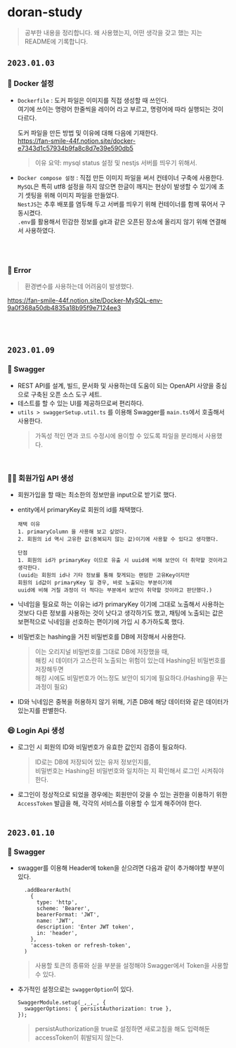 # doran-study

> 공부한 내용을 정리합니다. 왜 사용했는지, 어떤 생각을 갖고 했는 지는 README에 기록합니다.

## `2023.01.03`

### 🐋 Docker 설정

- `Dockerfile`
  : 도커 파일은 이미지를 직접 생성할 때 쓰인다.  
  여기에 쓰이는 명령어 한줄씩을 레이어 라고 부르고, 명령어에 따라 실행되는 것이 다르다.

  도커 파일을 만든 방법 및 이유에 대해 다음에 기재한다.  
  https://fan-smile-44f.notion.site/docker-e7343d1c57934b9fa8c8d7e39e590db5

  > 이유 요약: mysql status 설정 및 nestjs 서버를 띄우기 위해서.

- `Docker compose 설정`
  : 직접 만든 이미지 파일을 써서 컨테이너 구축에 사용한다.  
   `MySQL`은 특히 utf8 설정을 하지 않으면 한글이 깨지는 현상이 발생할 수 있기에 초기 셋팅을 위해 이미지 파일을 만들었다.  
   `NestJS`는 추후 배포를 염두해 두고 서버를 띄우기 위해 컨테이너를 함께 묶어서 구동시켰다.  
   `.env`를 활용해서 민감한 정보를 git과 같은 오픈된 장소에 올리지 않기 위해 연결해서 사용하였다.

<br />
<br/>

### 🚨 Error

> 환경변수를 사용하는데 어려움이 발생했다.

https://fan-smile-44f.notion.site/Docker-MySQL-env-9a0f368a50db4835a18b95f9e7124ee3

<br />
<br/>

## `2023.01.09`

### 💚️ Swagger

- REST API를 설계, 빌드, 문서화 및 사용하는데 도움이 되는 OpenAPI 사양을 중심으로 구축된 오픈 소스 도구 세트.
- 테스트를 할 수 있는 UI를 제공하므로써 편리하다.
- `utils > swaggerSetup.util.ts` 를 이용해 Swagger를 `main.ts`에서 호출해서 사용한다.
  > 가독성 적인 면과 코드 수정시에 용이할 수 있도록 파일을 분리해서 사용했다.

<br />

### 👨‍🔧️ 회원가입 API 생성

- 회원가입을 할 때는 최소한의 정보만을 input으로 받기로 했다.
- entity에서 primaryKey로 회원의 id를 채택했다.

  ```
  채택 이유
  1. primaryColumn 을 사용해 보고 싶었다.
  2. 회원의 id 역시 고유한 값(중복되지 않는 값)이기에 사용할 수 있다고 생각했다.

  단점
  1. 회원의 id가 primaryKey 이므로 유출 시 uuid에 비해 보안이 더 취약할 것이라고 생각한다.
  (uuid는 회원의 id나 기타 정보를 통해 찾게되는 랜덤한 고유Key이지만
  회원의 id값이 primaryKey 일 경우, 바로 노출되는 부분이기에
  uuid에 비해 거칠 과정이 더 적다는 부분에서 보안이 취약할 것이라고 판단했다.)
  ```

- 닉네임을 필요로 하는 이유는 id가 primaryKey 이기에 그대로 노출해서 사용하는 것보다 다른 정보를 사용하는 것이 낫다고 생각하기도 했고, 채팅에 노출되는 값은 보편적으로 닉네임을 선호하는 편이기에 가입 시 추가하도록 했다.
- 비밀번호는 hashing을 거친 비밀번호를 DB에 저장해서 사용한다.
  > 이는 오리지널 비밀번호를 그대로 DB에 저장했을 때,  
  > 해킹 시 데이터가 고스란히 노출되는 위험이 있는데 Hashing된 비밀번호를 저장해두면  
  > 해킹 시에도 비밀번호가 어느정도 보안이 되기에 필요하다.(Hashing을 푸는 과정이 필요)
- ID와 닉네임은 중복을 허용하지 않기 위해, 기존 DB에 해당 데이터와 같은 데이터가 있는지를 판별한다.

### 😄️ Login Api 생성

- 로그인 시 회원의 ID와 비밀번호가 유효한 값인지 검증이 필요하다.
  > ID로는 DB에 저장되어 있는 유저 정보인지를,  
  > 비밀번호는 Hashing된 비밀번호와 일치하는 지 확인해서 로그인 시켜줘야한다.
- 로그인이 정상적으로 되었을 경우에는 회원만이 갖을 수 있는 권한을 이용하기 위한 `AccessToken` 발급을 해, 각각의 서비스를 이용할 수 있게 해주어야 한다.
  <br />
  <br />

## `2023.01.10`

### 💚️ Swagger

- swagger를 이용해 Header에 token을 싣으려면 다음과 같이 추가해야할 부분이 있다.
  ```
    .addBearerAuth(
      {
        type: 'http',
        scheme: 'Bearer',
        bearerFormat: 'JWT',
        name: 'JWT',
        description: 'Enter JWT token',
        in: 'header',
      },
      'access-token or refresh-token',
    )
  ```
  > 사용할 토큰의 종류와 싣을 부분을 설정해야 Swagger에서 Token을 사용할 수 있다.
- 추가적인 설정으로는 `swaggerOption`이 있다.
  ```
  SwaggerModule.setup(_,_,_, {
    swaggerOptions: { persistAuthorization: true },
  });
  ```
  > persistAuthorization을 true로 설정하면 새로고침을 해도 입력해둔 accessToken이 휘발되지 않는다.
